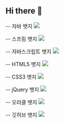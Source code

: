 ## Hi there 👋

-- 자바 뱃지
<img src="https://img.shields.io/badge/java-007396?style=for-the-badge&logo=OpenJDK&logoColor=white"> 

-- 스프링 뱃지
<img src="https://img.shields.io/badge/Spring-6DB33F?style=for-the-badge&logo=Spring&logoColor=white"> 

-- 자바스크립트 뱃지
<img src="https://img.shields.io/badge/Javascript-F7DF1E?style=for-the-badge&logo=javascript&logoColor=FFF"/> 

-- HTML5 뱃지
<img src="https://img.shields.io/badge/HTML5-E34F26?style=for-the-badge&logo=html5&logoColor=FFF"/>

-- CSS3 뱃지 
<img src="https://img.shields.io/badge/CSS3-1572B6?style=for-the-badge&logo=css3&logoColor=FFF"/> 

-- jQuery 뱃지
<img src="https://img.shields.io/badge/jquery-0769AD?style=for-the-badge&logo=jquery&logoColor=FFF"/> 

-- 오라클 뱃지
<img src="https://img.shields.io/badge/Oracle-F80000?style=for-the-badge&logo=oracle&logoColor=FFF"/> 

-- 깃허브 뱃지
<img src="https://img.shields.io/badge/GitHub-EAEAEA?style=for-the-badge&logo=github&logoColor=000"/> 

<!--
**seulgi-dev/seulgi-dev** is a ✨ _special_ ✨ repository because its `README.md` (this file) appears on your GitHub profile.

Here are some ideas to get you started:

- 🔭 I’m currently working on ...
- 🌱 I’m currently learning ...
- 👯 I’m looking to collaborate on ...
- 🤔 I’m looking for help with ...
- 💬 Ask me about ...
- 📫 How to reach me: ...
- 😄 Pronouns: ...
- ⚡ Fun fact: ...
-->
